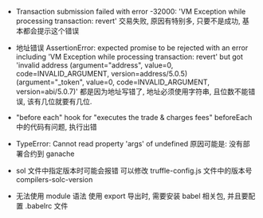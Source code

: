 
* Transaction submission failed with error -32000: 'VM Exception while processing transaction: revert'
交易失败, 原因有特别多, 只要不是成功, 基本都会提示这个错误

* 地址错误
AssertionError: expected promise to be rejected with an error including 'VM Exception while processing transaction: revert' but got 'invalid address (argument="address", value=0, code=INVALID_ARGUMENT, version=address/5.0.5) (argument="_token", value=0, code=INVALID_ARGUMENT, version=abi/5.0.7)'
都是因为地址写错了, 地址必须使用字符串, 且位数不能错误, 该有几位就要有几位.

* "before each" hook for "executes the trade & charges fees"
beforeEach 中的代码有问题, 执行出错

* TypeError: Cannot read property 'args' of undefined
原因可能是: 没有部署合约到 ganache

* sol 文件中指定版本时可能会报错
可以修改 truffle-config.js 文件中的版本号 compilers-solc-version

* 无法使用 module 语法
使用 export 导出时, 需要安装 babel 相关包, 并且要配置 .babelrc 文件